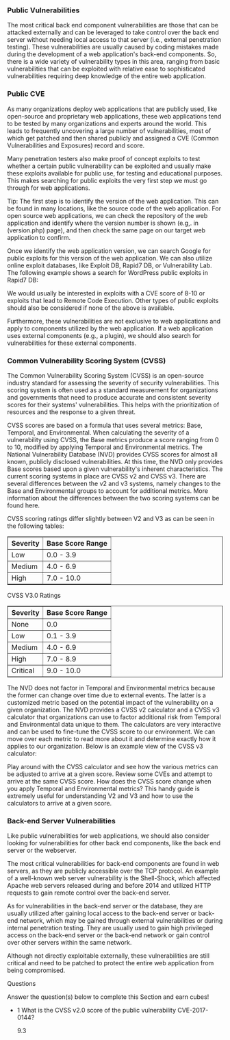 <h3>Public Vulnerabilities</h3>

The most critical back end component vulnerabilities are those that can be attacked externally and can be leveraged to take control over the back end server without needing local access to that server (i.e., external penetration testing). These vulnerabilities are usually caused by coding mistakes made during the development of a web application's back-end components. So, there is a wide variety of vulnerability types in this area, ranging from basic vulnerabilities that can be exploited with relative ease to sophisticated vulnerabilities requiring deep knowledge of the entire web application.

<h3>Public CVE</h3>

As many organizations deploy web applications that are publicly used, like open-source and proprietary web applications, these web applications tend to be tested by many organizations and experts around the world. This leads to frequently uncovering a large number of vulnerabilities, most of which get patched and then shared publicly and assigned a CVE (Common Vulnerabilities and Exposures) record and score.

Many penetration testers also make proof of concept exploits to test whether a certain public vulnerability can be exploited and usually make these exploits available for public use, for testing and educational purposes. This makes searching for public exploits the very first step we must go through for web applications.

Tip: The first step is to identify the version of the web application. This can be found in many locations, like the source code of the web application. For open source web applications, we can check the repository of the web application and identify where the version number is shown (e.g,. in (version.php) page), and then check the same page on our target web application to confirm.

Once we identify the web application version, we can search Google for public exploits for this version of the web application. We can also utilize online exploit databases, like Exploit DB, Rapid7 DB, or Vulnerability Lab. The following example shows a search for WordPress public exploits in Rapid7 DB:

We would usually be interested in exploits with a CVE score of 8-10 or exploits that lead to Remote Code Execution. Other types of public exploits should also be considered if none of the above is available.

Furthermore, these vulnerabilities are not exclusive to web applications and apply to components utilized by the web application. If a web application uses external components (e.g., a plugin), we should also search for vulnerabilities for these external components.

<h3>Common Vulnerability Scoring System (CVSS)</h3>

The Common Vulnerability Scoring System (CVSS) is an open-source industry standard for assessing the severity of security vulnerabilities. This scoring system is often used as a standard measurement for organizations and governments that need to produce accurate and consistent severity scores for their systems' vulnerabilities. This helps with the prioritization of resources and the response to a given threat.

CVSS scores are based on a formula that uses several metrics: Base, Temporal, and Environmental. When calculating the severity of a vulnerability using CVSS, the Base metrics produce a score ranging from 0 to 10, modified by applying Temporal and Environmental metrics. The National Vulnerability Database (NVD) provides CVSS scores for almost all known, publicly disclosed vulnerabilities. At this time, the NVD only provides Base scores based upon a given vulnerability's inherent characteristics. The current scoring systems in place are CVSS v2 and CVSS v3. There are several differences between the v2 and v3 systems, namely changes to the Base and Environmental groups to account for additional metrics. More information about the differences between the two scoring systems can be found here.

CVSS scoring ratings differ slightly between V2 and V3 as can be seen in the following tables:

<table border="1" cellpadding="6" cellspacing="0">
  <thead>
    <tr>
      <th>Severity</th>
      <th>Base Score Range</th>
    </tr>
  </thead>
  <tbody>
    <tr>
      <td>Low</td>
      <td>0.0 - 3.9</td>
    </tr>
    <tr>
      <td>Medium</td>
      <td>4.0 - 6.9</td>
    </tr>
    <tr>
      <td>High</td>
      <td>7.0 - 10.0</td>
    </tr>
  </tbody>
</table>

CVSS V3.0 Ratings

<table border="1" cellpadding="6" cellspacing="0">
  <thead>
    <tr>
      <th>Severity</th>
      <th>Base Score Range</th>
    </tr>
  </thead>
  <tbody>
    <tr>
      <td>None</td>
      <td>0.0</td>
    </tr>
    <tr>
      <td>Low</td>
      <td>0.1 - 3.9</td>
    </tr>
    <tr>
      <td>Medium</td>
      <td>4.0 - 6.9</td>
    </tr>
    <tr>
      <td>High</td>
      <td>7.0 - 8.9</td>
    </tr>
    <tr>
      <td>Critical</td>
      <td>9.0 - 10.0</td>
    </tr>
  </tbody>
</table>

The NVD does not factor in Temporal and Environmental metrics because the former can change over time due to external events. The latter is a customized metric based on the potential impact of the vulnerability on a given organization. The NVD provides a CVSS v2 calculator and a CVSS v3 calculator that organizations can use to factor additional risk from Temporal and Environmental data unique to them. The calculators are very interactive and can be used to fine-tune the CVSS score to our environment. We can move over each metric to read more about it and determine exactly how it applies to our organization. Below is an example view of the CVSS v3 calculator:

Play around with the CVSS calculator and see how the various metrics can be adjusted to arrive at a given score. Review some CVEs and attempt to arrive at the same CVSS score. How does the CVSS score change when you apply Temporal and Environmental metrics? This handy guide is extremely useful for understanding V2 and V3 and how to use the calculators to arrive at a given score.

<h3> Back-end Server Vulnerabilities </h3>

Like public vulnerabilities for web applications, we should also consider looking for vulnerabilities for other back end components, like the back end server or the webserver.

The most critical vulnerabilities for back-end components are found in web servers, as they are publicly accessible over the TCP protocol. An example of a well-known web server vulnerability is the Shell-Shock, which affected Apache web servers released during and before 2014 and utilized HTTP requests to gain remote control over the back-end server.

As for vulnerabilities in the back-end server or the database, they are usually utilized after gaining local access to the back-end server or back-end network, which may be gained through external vulnerabilities or during internal penetration testing. They are usually used to gain high privileged access on the back-end server or the back-end network or gain control over other servers within the same network.

Although not directly exploitable externally, these vulnerabilities are still critical and need to be patched to protect the entire web application from being compromised.

Questions

Answer the question(s) below to complete this Section and earn cubes!

- 1 What is the CVSS v2.0 score of the public vulnerability CVE-2017-0144?

  9.3
